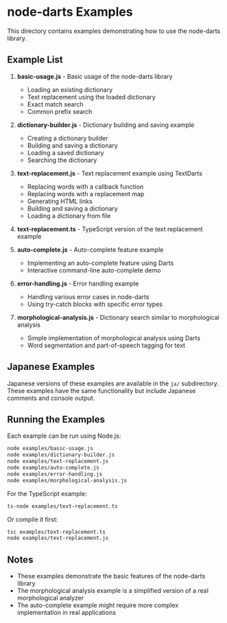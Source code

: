 # node-darts Examples

This directory contains examples demonstrating how to use the node-darts library.

## Example List

1. **basic-usage.js** - Basic usage of the node-darts library
   - Loading an existing dictionary
   - Text replacement using the loaded dictionary
   - Exact match search
   - Common prefix search

2. **dictionary-builder.js** - Dictionary building and saving example
   - Creating a dictionary builder
   - Building and saving a dictionary
   - Loading a saved dictionary
   - Searching the dictionary

3. **text-replacement.js** - Text replacement example using TextDarts
   - Replacing words with a callback function
   - Replacing words with a replacement map
   - Generating HTML links
   - Building and saving a dictionary
   - Loading a dictionary from file

4. **text-replacement.ts** - TypeScript version of the text replacement example

5. **auto-complete.js** - Auto-complete feature example
   - Implementing an auto-complete feature using Darts
   - Interactive command-line auto-complete demo

6. **error-handling.js** - Error handling example
   - Handling various error cases in node-darts
   - Using try-catch blocks with specific error types

7. **morphological-analysis.js** - Dictionary search similar to morphological analysis
   - Simple implementation of morphological analysis using Darts
   - Word segmentation and part-of-speech tagging for text

## Japanese Examples

Japanese versions of these examples are available in the `ja/` subdirectory. These examples have the same functionality but include Japanese comments and console output.

## Running the Examples

Each example can be run using Node.js:

```bash
node examples/basic-usage.js
node examples/dictionary-builder.js
node examples/text-replacement.js
node examples/auto-complete.js
node examples/error-handling.js
node examples/morphological-analysis.js
```

For the TypeScript example:

```bash
ts-node examples/text-replacement.ts
```

Or compile it first:

```bash
tsc examples/text-replacement.ts
node examples/text-replacement.js
```

## Notes

- These examples demonstrate the basic features of the node-darts library
- The morphological analysis example is a simplified version of a real morphological analyzer
- The auto-complete example might require more complex implementation in real applications